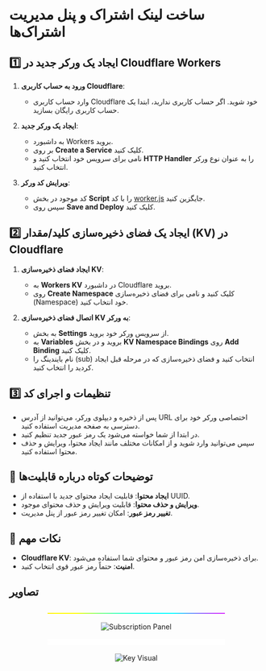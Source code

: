 # ساخت لینک اشتراک و پنل مدیریت اشتراک‌ها

## 1️⃣ ایجاد یک ورکر جدید در Cloudflare Workers

1. **ورود به حساب کاربری Cloudflare**:
   - وارد حساب کاربری Cloudflare خود شوید. اگر حساب کاربری ندارید، ابتدا یک حساب کاربری رایگان بسازید.

2. **ایجاد یک ورکر جدید**:
   - به داشبورد Workers بروید.
   - بر روی **Create a Service** کلیک کنید.
   - نامی برای سرویس خود انتخاب کنید و **HTTP Handler** را به عنوان نوع ورکر انتخاب کنید.

3. **ویرایش کد ورکر**:
   - کد موجود در بخش **Script** را با کد [worker.js](/worker.js) جایگزین کنید.
   - سپس روی **Save and Deploy** کلیک کنید.

## 2️⃣ ایجاد یک فضای ذخیره‌سازی کلید/مقدار (KV) در Cloudflare

1. **ایجاد فضای ذخیره‌سازی KV**:
   - به **Workers KV** در داشبورد Cloudflare بروید.
   - روی **Create Namespace** کلیک کنید و نامی برای فضای ذخیره‌سازی (Namespace) خود انتخاب کنید.

2. **اتصال فضای ذخیره‌سازی KV به ورکر**:
   - به بخش **Settings** از سرویس ورکر خود بروید.
   - به **Variables** بروید و در بخش **KV Namespace Bindings** روی **Add Binding** کلیک کنید.
   - نام بایندینگ را (sub) انتخاب کنید و فضای ذخیره‌سازی که در مرحله قبل ایجاد کردید را انتخاب کنید.

## 3️⃣ تنظیمات و اجرای کد

- پس از ذخیره و دیپلوی ورکر، می‌توانید از آدرس URL اختصاصی ورکر خود برای دسترسی به صفحه مدیریت استفاده کنید.
- در ابتدا از شما خواسته می‌شود یک رمز عبور جدید تنظیم کنید.
- سپس می‌توانید وارد شوید و از امکانات مختلف مانند ایجاد محتوا، ویرایش و حذف محتوا استفاده کنید.

## 🎯 توضیحات کوتاه درباره قابلیت‌ها

- **ایجاد محتوا**: قابلیت ایجاد محتوای جدید با استفاده از UUID.
- **ویرایش و حذف محتوا**: قابلیت ویرایش و حذف محتوای موجود.
- **تغییر رمز عبور**: امکان تغییر رمز عبور از پنل مدیریت.

## 📌 نکات مهم

- **Cloudflare KV**: برای ذخیره‌سازی امن رمز عبور و محتوای شما استفاده می‌شود.
- **امنیت**: حتماً رمز عبور قوی انتخاب کنید.

## تصاویر

<p align="center">
    <img width="70%" src="https://github.com/3yed-61/warpsub/blob/1e9fa0df21d00878653e25cbdfc49421092d1496/images/b.gif" alt="Subscription Animation"/>
</p>

<p align="center">
    <img width="70%" src="https://github.com/user-attachments/assets/83f419cb-7ca6-4a39-8cf4-33709dfc0aa1" alt="Subscription Panel"/>
</p>

<p align="center">
    <img width="70%" src="https://github.com/3yed-61/warpsub/blob/1e9fa0df21d00878653e25cbdfc49421092d1496/images/p.gif" alt="Panel Animation"/>
</p>

<p align="center">
    <img width="70%" src="https://github.com/user-attachments/assets/49172c37-7554-4388-bca8-7a9f24552a0c" alt="Key Visual"/>
</p>
